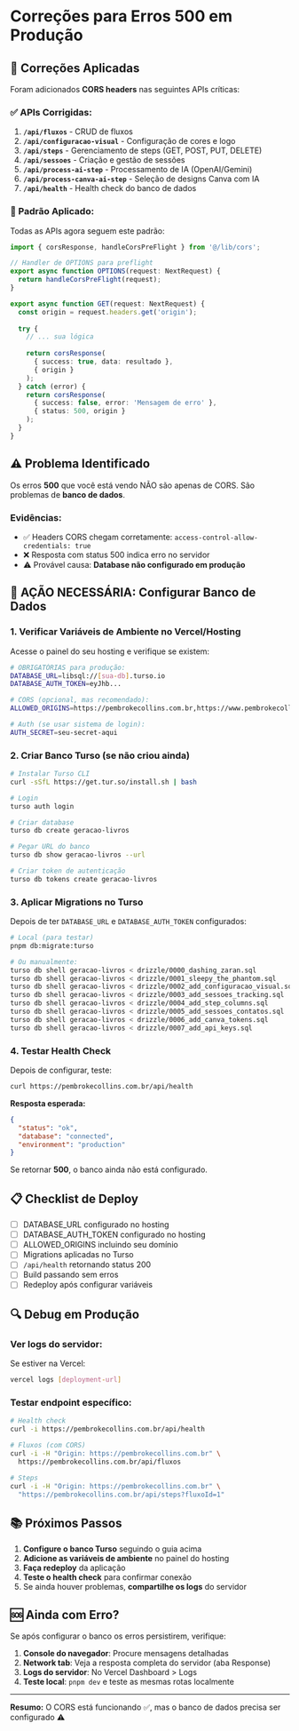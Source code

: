 # Correções para Erros 500 em Produção

## 🔧 Correções Aplicadas

Foram adicionados **CORS headers** nas seguintes APIs críticas:

### ✅ APIs Corrigidas:
1. **`/api/fluxos`** - CRUD de fluxos
2. **`/api/configuracao-visual`** - Configuração de cores e logo
3. **`/api/steps`** - Gerenciamento de steps (GET, POST, PUT, DELETE)
4. **`/api/sessoes`** - Criação e gestão de sessões
5. **`/api/process-ai-step`** - Processamento de IA (OpenAI/Gemini)
6. **`/api/process-canva-ai-step`** - Seleção de designs Canva com IA
7. **`/api/health`** - Health check do banco de dados

### 🔨 Padrão Aplicado:
Todas as APIs agora seguem este padrão:

```typescript
import { corsResponse, handleCorsPreFlight } from '@/lib/cors';

// Handler de OPTIONS para preflight
export async function OPTIONS(request: NextRequest) {
  return handleCorsPreFlight(request);
}

export async function GET(request: NextRequest) {
  const origin = request.headers.get('origin');
  
  try {
    // ... sua lógica
    
    return corsResponse(
      { success: true, data: resultado },
      { origin }
    );
  } catch (error) {
    return corsResponse(
      { success: false, error: 'Mensagem de erro' },
      { status: 500, origin }
    );
  }
}
```

## ⚠️ Problema Identificado

Os erros **500** que você está vendo NÃO são apenas de CORS. São problemas de **banco de dados**.

### Evidências:
- ✅ Headers CORS chegam corretamente: `access-control-allow-credentials: true`
- ❌ Resposta com status 500 indica erro no servidor
- ⚠️ Provável causa: **Database não configurado em produção**

## 🚨 AÇÃO NECESSÁRIA: Configurar Banco de Dados

### 1. Verificar Variáveis de Ambiente no Vercel/Hosting

Acesse o painel do seu hosting e verifique se existem:

```bash
# OBRIGATÓRIAS para produção:
DATABASE_URL=libsql://[sua-db].turso.io
DATABASE_AUTH_TOKEN=eyJhb...

# CORS (opcional, mas recomendado):
ALLOWED_ORIGINS=https://pembrokecollins.com.br,https://www.pembrokecollins.com.br

# Auth (se usar sistema de login):
AUTH_SECRET=seu-secret-aqui
```

### 2. Criar Banco Turso (se não criou ainda)

```bash
# Instalar Turso CLI
curl -sSfL https://get.tur.so/install.sh | bash

# Login
turso auth login

# Criar database
turso db create geracao-livros

# Pegar URL do banco
turso db show geracao-livros --url

# Criar token de autenticação
turso db tokens create geracao-livros
```

### 3. Aplicar Migrations no Turso

Depois de ter `DATABASE_URL` e `DATABASE_AUTH_TOKEN` configurados:

```bash
# Local (para testar)
pnpm db:migrate:turso

# Ou manualmente:
turso db shell geracao-livros < drizzle/0000_dashing_zaran.sql
turso db shell geracao-livros < drizzle/0001_sleepy_the_phantom.sql
turso db shell geracao-livros < drizzle/0002_add_configuracao_visual.sql
turso db shell geracao-livros < drizzle/0003_add_sessoes_tracking.sql
turso db shell geracao-livros < drizzle/0004_add_step_columns.sql
turso db shell geracao-livros < drizzle/0005_add_sessoes_contatos.sql
turso db shell geracao-livros < drizzle/0006_add_canva_tokens.sql
turso db shell geracao-livros < drizzle/0007_add_api_keys.sql
```

### 4. Testar Health Check

Depois de configurar, teste:

```bash
curl https://pembrokecollins.com.br/api/health
```

**Resposta esperada:**
```json
{
  "status": "ok",
  "database": "connected",
  "environment": "production"
}
```

Se retornar **500**, o banco ainda não está configurado.

## 📋 Checklist de Deploy

- [ ] DATABASE_URL configurado no hosting
- [ ] DATABASE_AUTH_TOKEN configurado no hosting
- [ ] ALLOWED_ORIGINS incluindo seu domínio
- [ ] Migrations aplicadas no Turso
- [ ] `/api/health` retornando status 200
- [ ] Build passando sem erros
- [ ] Redeploy após configurar variáveis

## 🔍 Debug em Produção

### Ver logs do servidor:
Se estiver na Vercel:
```bash
vercel logs [deployment-url]
```

### Testar endpoint específico:
```bash
# Health check
curl -i https://pembrokecollins.com.br/api/health

# Fluxos (com CORS)
curl -i -H "Origin: https://pembrokecollins.com.br" \
  https://pembrokecollins.com.br/api/fluxos

# Steps
curl -i -H "Origin: https://pembrokecollins.com.br" \
  "https://pembrokecollins.com.br/api/steps?fluxoId=1"
```

## 📚 Próximos Passos

1. **Configure o banco Turso** seguindo o guia acima
2. **Adicione as variáveis de ambiente** no painel do hosting
3. **Faça redeploy** da aplicação
4. **Teste o health check** para confirmar conexão
5. Se ainda houver problemas, **compartilhe os logs** do servidor

## 🆘 Ainda com Erro?

Se após configurar o banco os erros persistirem, verifique:

1. **Console do navegador**: Procure mensagens detalhadas
2. **Network tab**: Veja a resposta completa do servidor (aba Response)
3. **Logs do servidor**: No Vercel Dashboard > Logs
4. **Teste local**: `pnpm dev` e teste as mesmas rotas localmente

---

**Resumo:** O CORS está funcionando ✅, mas o banco de dados precisa ser configurado ⚠️
